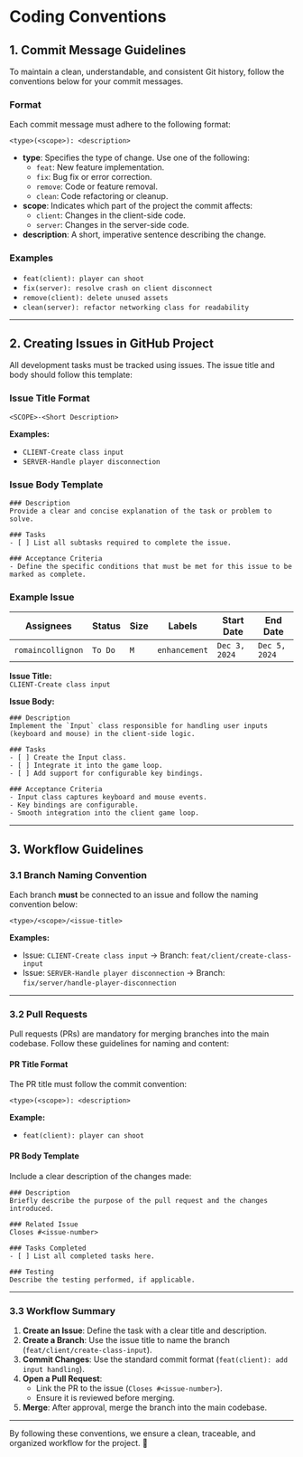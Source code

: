 # Coding Conventions

## 1. Commit Message Guidelines

To maintain a clean, understandable, and consistent Git history, follow the conventions below for your commit messages.

### Format

Each commit message must adhere to the following format:

```plaintext
<type>(<scope>): <description>
```

- **type**: Specifies the type of change. Use one of the following:
    - `feat`: New feature implementation.
    - `fix`: Bug fix or error correction.
    - `remove`: Code or feature removal.
    - `clean`: Code refactoring or cleanup.
- **scope**: Indicates which part of the project the commit affects:
    - `client`: Changes in the client-side code.
    - `server`: Changes in the server-side code.
- **description**: A short, imperative sentence describing the change.

### Examples

- `feat(client): player can shoot`
- `fix(server): resolve crash on client disconnect`
- `remove(client): delete unused assets`
- `clean(server): refactor networking class for readability`

---

## 2. Creating Issues in GitHub Project

All development tasks must be tracked using issues. The issue title and body should follow this template:

### Issue Title Format
```
<SCOPE>-<Short Description>
```

**Examples:**
- `CLIENT-Create class input`
- `SERVER-Handle player disconnection`

### Issue Body Template

```
### Description
Provide a clear and concise explanation of the task or problem to solve.

### Tasks
- [ ] List all subtasks required to complete the issue.

### Acceptance Criteria
- Define the specific conditions that must be met for this issue to be marked as complete.
```

### Example Issue

| Assignees        | Status   | Size | Labels       | Start Date  | End Date    |
|------------------|----------|------|--------------|-------------|-------------|
| `romaincollignon` | `To Do`  | `M`  | `enhancement` | `Dec 3, 2024` | `Dec 5, 2024` |

**Issue Title:**  
`CLIENT-Create class input`

**Issue Body:**
```
### Description
Implement the `Input` class responsible for handling user inputs (keyboard and mouse) in the client-side logic.

### Tasks
- [ ] Create the Input class.
- [ ] Integrate it into the game loop.
- [ ] Add support for configurable key bindings.

### Acceptance Criteria
- Input class captures keyboard and mouse events.
- Key bindings are configurable.
- Smooth integration into the client game loop.
```

---

## 3. Workflow Guidelines

### 3.1 Branch Naming Convention

Each branch **must** be connected to an issue and follow the naming convention below:

```plaintext
<type>/<scope>/<issue-title>
```

**Examples:**
- Issue: `CLIENT-Create class input` → Branch: `feat/client/create-class-input`
- Issue: `SERVER-Handle player disconnection` → Branch: `fix/server/handle-player-disconnection`

---

### 3.2 Pull Requests

Pull requests (PRs) are mandatory for merging branches into the main codebase. Follow these guidelines for naming and content:

#### PR Title Format
The PR title must follow the commit convention:

```plaintext
<type>(<scope>): <description>
```

**Example:**
- `feat(client): player can shoot`

#### PR Body Template
Include a clear description of the changes made:

```
### Description
Briefly describe the purpose of the pull request and the changes introduced.

### Related Issue
Closes #<issue-number>

### Tasks Completed
- [ ] List all completed tasks here.

### Testing
Describe the testing performed, if applicable.
```

---

### 3.3 Workflow Summary

1. **Create an Issue**: Define the task with a clear title and description.
2. **Create a Branch**: Use the issue title to name the branch (`feat/client/create-class-input`).
3. **Commit Changes**: Use the standard commit format (`feat(client): add input handling`).
4. **Open a Pull Request**:
    - Link the PR to the issue (`Closes #<issue-number>`).
    - Ensure it is reviewed before merging.
5. **Merge**: After approval, merge the branch into the main codebase.

---

By following these conventions, we ensure a clean, traceable, and organized workflow for the project. 🚀